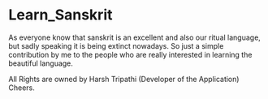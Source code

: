 # Learn_Sanskrit

As everyone know that sanskrit is an excellent and also our ritual language, but sadly speaking it is being extinct nowadays.
So just a simple contribution by me to the people who are really interested in learning the beautiful language.

All Rights are owned by Harsh Tripathi (Developer of the Application)
Cheers.

